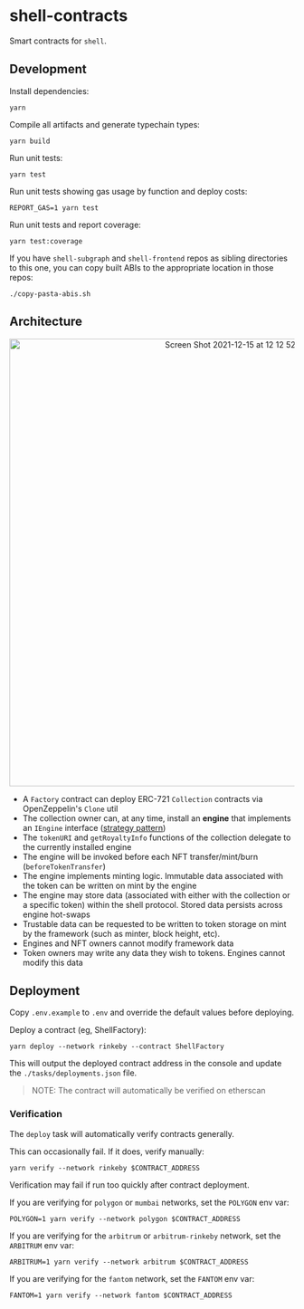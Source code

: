 # shell-contracts

Smart contracts for `shell`.

## Development

Install dependencies:

```
yarn
```

Compile all artifacts and generate typechain types:

```
yarn build
```

Run unit tests:

```
yarn test
```

Run unit tests showing gas usage by function and deploy costs:

```
REPORT_GAS=1 yarn test
```

Run unit tests and report coverage:

```
yarn test:coverage
```

If you have `shell-subgraph` and `shell-frontend` repos as sibling directories to this one, you can copy built ABIs to the appropriate location in those repos:

```
./copy-pasta-abis.sh
```

## Architecture

<p align="center">
  <img width="791" alt="Screen Shot 2021-12-15 at 12 12 52 AM" src="https://user-images.githubusercontent.com/644088/146133317-9031ef18-92e8-4876-b8dd-d5476bc90718.png">
</P>

* A `Factory` contract can deploy ERC-721 `Collection` contracts via OpenZeppelin's `Clone` util
* The collection owner can, at any time, install an **engine** that implements an `IEngine` interface ([strategy pattern](https://en.wikipedia.org/wiki/Strategy_pattern))
* The `tokenURI` and `getRoyaltyInfo` functions of the collection delegate to the currently installed engine
* The engine will be invoked before each NFT transfer/mint/burn (`beforeTokenTransfer`)
* The engine implements minting logic. Immutable data associated with the token can be written on mint by the engine
* The engine may store data (associated with either with the collection or a specific token) within the shell protocol. Stored data persists across engine hot-swaps
* Trustable data can be requested to be written to token storage on mint by the framework (such as minter, block height, etc).
* Engines and NFT owners cannot modify framework data
* Token owners may write any data they wish to tokens. Engines cannot modify this data

## Deployment

Copy `.env.example` to `.env` and override the default values before deploying.

Deploy a contract (eg, ShellFactory):

```
yarn deploy --network rinkeby --contract ShellFactory
```

This will output the deployed contract address in the console and update the `./tasks/deployments.json` file.

> NOTE: The contract will automatically be verified on etherscan

### Verification

The `deploy` task will automatically verify contracts generally.

This can occasionally fail. If it does, verify manually:

```
yarn verify --network rinkeby $CONTRACT_ADDRESS
```

Verification may fail if run too quickly after contract deployment.

If you are verifying for `polygon` or `mumbai` networks, set the `POLYGON` env var:

```
POLYGON=1 yarn verify --network polygon $CONTRACT_ADDRESS
```

If you are verifying for the `arbitrum` or `arbitrum-rinkeby` network, set the `ARBITRUM` env var:

```
ARBITRUM=1 yarn verify --network arbitrum $CONTRACT_ADDRESS
```

If you are verifying for the `fantom` network, set the `FANTOM` env var:

```
FANTOM=1 yarn verify --network fantom $CONTRACT_ADDRESS
```
